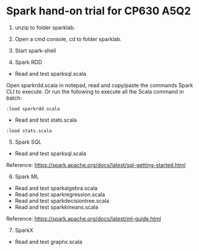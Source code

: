 # Spark hand-on trial for CP630 A5Q2

1. unzip to folder sparklab. 

2. Open a cmd console, cd to folder sparklab. 

3. Start spark-shell

4. Spark RDD

- Read and test sparksql.scala 

Open sparkrdd.scala in notepad, read and copy/paste the commands Spark CLI to execute. Or run the following to execute all the Scala command in batch: 

~~~
:load sparkrdd.scala
~~~

- Read and test stats.scala 

~~~
:load stats.scala
~~~

5. Spark SQL

- Read and test  sparksql.scala

Reference: https://spark.apache.org/docs/latest/sql-getting-started.html

6. Spark ML

- Read and test sparkalgebra.scala
- Read and test sparkregression.scala
- Read and test sparkdecisiontree.scala
- Read and test sparkkmeans.scala

Reference: https://spark.apache.org/docs/latest/ml-guide.html

7. SparkX 

- Read and test graphx.scala

